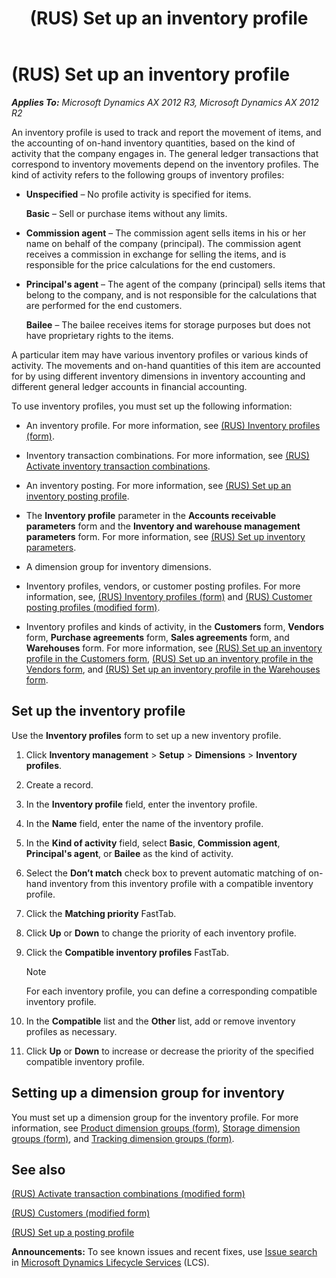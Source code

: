 ﻿---
title: (RUS) Set up an inventory profile
TOCTitle: (RUS) Set up an inventory profile
ms:assetid: 5e505fcb-0ddb-4364-9445-b7b5283b6cae
ms:mtpsurl: https://technet.microsoft.com/en-us/library/JJ733235(v=AX.60)
ms:contentKeyID: 49685198
ms.date: 04/18/2014
mtps_version: v=AX.60
---

# (RUS) Set up an inventory profile 


_**Applies To:** Microsoft Dynamics AX 2012 R3, Microsoft Dynamics AX 2012 R2_

An inventory profile is used to track and report the movement of items, and the accounting of on-hand inventory quantities, based on the kind of activity that the company engages in. The general ledger transactions that correspond to inventory movements depend on the inventory profiles. The kind of activity refers to the following groups of inventory profiles:

  - **Unspecified** – No profile activity is specified for items.
    
    **Basic** – Sell or purchase items without any limits.

  - **Commission agent** – The commission agent sells items in his or her name on behalf of the company (principal). The commission agent receives a commission in exchange for selling the items, and is responsible for the price calculations for the end customers.

  - **Principal's agent** – The agent of the company (principal) sells items that belong to the company, and is not responsible for the calculations that are performed for the end customers.
    
    **Bailee** – The bailee receives items for storage purposes but does not have proprietary rights to the items.

A particular item may have various inventory profiles or various kinds of activity. The movements and on-hand quantities of this item are accounted for by using different inventory dimensions in inventory accounting and different general ledger accounts in financial accounting.

To use inventory profiles, you must set up the following information:

  - An inventory profile. For more information, see [(RUS) Inventory profiles (form)](https://technet.microsoft.com/en-us/library/jj733188\(v=ax.60\)).

  - Inventory transaction combinations. For more information, see [(RUS) Activate inventory transaction combinations](rus-activate-inventory-transaction-combinations.md).

  - An inventory posting. For more information, see [(RUS) Set up an inventory posting profile](rus-set-up-an-inventory-posting-profile.md).

  - The **Inventory profile** parameter in the **Accounts receivable parameters** form and the **Inventory and warehouse management parameters** form. For more information, see [(RUS) Set up inventory parameters](rus-set-up-inventory-parameters.md).

  - A dimension group for inventory dimensions.

  - Inventory profiles, vendors, or customer posting profiles. For more information, see, [(RUS) Inventory profiles (form)](https://technet.microsoft.com/en-us/library/jj733188\(v=ax.60\)) and [(RUS) Customer posting profiles (modified form)](https://technet.microsoft.com/en-us/library/jj678641\(v=ax.60\)).

  - Inventory profiles and kinds of activity, in the **Customers** form, **Vendors** form, **Purchase agreements** form, **Sales agreements** form, and **Warehouses** form. For more information, see [(RUS) Set up an inventory profile in the Customers form](rus-set-up-an-inventory-profile-in-the-customers-form.md), [(RUS) Set up an inventory profile in the Vendors form](rus-set-up-an-inventory-profile-in-the-vendors-form.md), and [(RUS) Set up an inventory profile in the Warehouses form](rus-set-up-an-inventory-profile-in-the-warehouses-form.md).

## Set up the inventory profile

Use the **Inventory profiles** form to set up a new inventory profile.

1.  Click **Inventory management** \> **Setup** \> **Dimensions** \> **Inventory profiles**.

2.  Create a record.

3.  In the **Inventory profile** field, enter the inventory profile.

4.  In the **Name** field, enter the name of the inventory profile.

5.  In the **Kind of activity** field, select **Basic**, **Commission agent**, **Principal's agent**, or **Bailee** as the kind of activity.

6.  Select the **Don’t match** check box to prevent automatic matching of on-hand inventory from this inventory profile with a compatible inventory profile.

7.  Click the **Matching priority** FastTab.

8.  Click **Up** or **Down** to change the priority of each inventory profile.

9.  Click the **Compatible inventory profiles** FastTab.
    

    > [!NOTE]
    > <P>For each inventory profile, you can define a corresponding compatible inventory profile.</P>



10. In the **Compatible** list and the **Other** list, add or remove inventory profiles as necessary.

11. Click **Up** or **Down** to increase or decrease the priority of the specified compatible inventory profile.

## Setting up a dimension group for inventory

You must set up a dimension group for the inventory profile. For more information, see [Product dimension groups (form)](https://technet.microsoft.com/en-us/library/hh227672\(v=ax.60\)), [Storage dimension groups (form)](https://technet.microsoft.com/en-us/library/hh209317\(v=ax.60\)), and [Tracking dimension groups (form)](https://technet.microsoft.com/en-us/library/hh209465\(v=ax.60\)).

## See also

[(RUS) Activate transaction combinations (modified form)](https://technet.microsoft.com/en-us/library/jj733228\(v=ax.60\))

[(RUS) Customers (modified form)](https://technet.microsoft.com/en-us/library/jj853212\(v=ax.60\))

[(RUS) Set up a posting profile](rus-set-up-a-posting-profile.md)

  
**Announcements:** To see known issues and recent fixes, use [Issue search](http://go.microsoft.com/fwlink/?linkid=389258) in [Microsoft Dynamics Lifecycle Services](http://go.microsoft.com/fwlink/?linkid=306505) (LCS).

